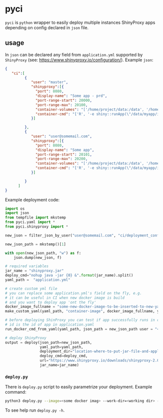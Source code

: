# pyci

`pyci` is `python` wrapper to easily deploy multiple instances ShinyProxy apps
depending on config declared in `json` file.


## usage

In `json` can be declared any field from `application.yml` supported by 
`ShinyProxy` (see: https://www.shinyproxy.io/configuration/). Example `json`:

```json
{
   "ci":[
         {
            "user": "master",
            "shinyproxy":[{
              "port": 8080,
              "display-name": "Some app - prd",
              "port-range-start": 20000,
              "port-range-max": 20100,
              "container-volumes": "['/home/project/data:/data', '/home/project/data/config:/data/config']",
              "container-cmd": "['R', '-e shiny::runApp(\"/data/myapp/inst/shiny\")']"
            }]

         },
         {
            "user": "user@somemail.com",
            "shinyproxy":[{
              "port": 8080,
              "display-name": "Some app",
              "port-range-start": 20101,
              "port-range-max": 20200,
              "container-volumes": "['/home/project/data:/data', '/home/project/data/config:/data/config']",
              "container-cmd": "['R', '-e shiny::runApp(\"/data/myapp/inst/shiny\")']"
            }]

         }
      ]
}
```

Example deployment code:

```python
import os
import json
from tempfile import mkstemp
from pyci.yaml import *
from pyci.shinyproxy import *

new_json = filter_json_by_user("user@somemail.com", "ci/deployment_config.json")

new_json_path = mkstemp()[1]

with open(new_json_path, "w") as f:
    json.dump(new_json, f)

# required variables
jar_name = "shinyproxy.jar"
deploy_cmd="nohup java -jar {0} &".format(jar_name).split()
yaml_path =  "application.yml"

# create custom yml file
# you can replace some application.yml's field on the fly, e.g.
# it can be useful in CI when new docker image is build 
# and you want to deploy app 'ont the fly'  
docker_image_fullname = "some-new-docker-image-to-be-inserted-to-new-yaml"
make_custom_yaml(yaml_path, "container-image", docker_image_fullname, yaml_path)

# before deploying ShinProxy you can test if app successfully runs in container
# id is the id of app in application.yaml
run_docker_cmd_from_yaml(yaml_path, json_path = new_json_path user = "<git email or branch name, e.g. develop">, id = "01_hello")

# deploy ShinyProxy
output = deploy(json_path=new_json_path,
                yaml_path=yaml_path,
                deployment_dir="location-where-to-put-jar-file-and-application-yml",
                deploy_cmd=deploy_cmd,
                url="https://www.shinyproxy.io/downloads/shinyproxy-2.0.5.jar",
                jar_name=jar_name)


```

### `deploy.py`

There is `deploy.py` script to easily parametrize your deployment. Example command:

```bash
python3 deploy.py --image=<some docker imag> --work-dir=<working dir> --user=develop --config=deployment_config.json --app-id=your_app_id_in_application.yml
```

To see help run `deploy.py -h`.